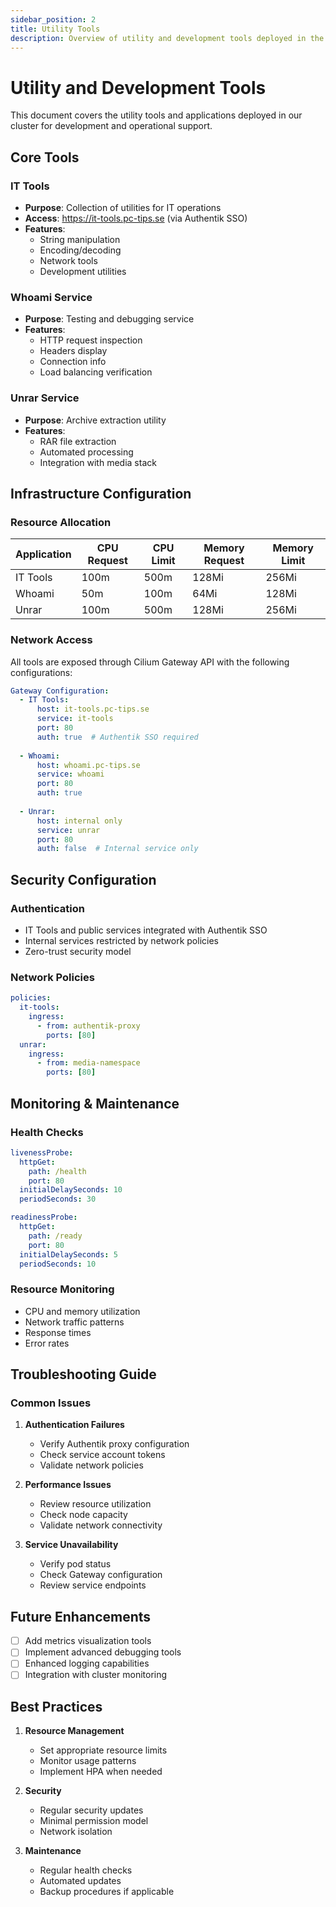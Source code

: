 ```yaml
---
sidebar_position: 2
title: Utility Tools
description: Overview of utility and development tools deployed in the cluster
---
```


# Utility and Development Tools

This document covers the utility tools and applications deployed in our cluster for development and operational support.

## Core Tools

### IT Tools

- **Purpose**: Collection of utilities for IT operations
- **Access**: https://it-tools.pc-tips.se (via Authentik SSO)
- **Features**:
  - String manipulation
  - Encoding/decoding
  - Network tools
  - Development utilities

### Whoami Service

- **Purpose**: Testing and debugging service
- **Features**:
  - HTTP request inspection
  - Headers display
  - Connection info
  - Load balancing verification

### Unrar Service

- **Purpose**: Archive extraction utility
- **Features**:
  - RAR file extraction
  - Automated processing
  - Integration with media stack

## Infrastructure Configuration

### Resource Allocation

| Application | CPU Request | CPU Limit | Memory Request | Memory Limit |
|------------|-------------|-----------|----------------|--------------|
| IT Tools    | 100m        | 500m      | 128Mi         | 256Mi       |
| Whoami      | 50m         | 100m      | 64Mi          | 128Mi       |
| Unrar       | 100m        | 500m      | 128Mi         | 256Mi       |

### Network Access

All tools are exposed through Cilium Gateway API with the following configurations:

```yaml
Gateway Configuration:
  - IT Tools:
      host: it-tools.pc-tips.se
      service: it-tools
      port: 80
      auth: true  # Authentik SSO required
  
  - Whoami:
      host: whoami.pc-tips.se
      service: whoami
      port: 80
      auth: true
  
  - Unrar:
      host: internal only
      service: unrar
      port: 80
      auth: false  # Internal service only
```

## Security Configuration

### Authentication

- IT Tools and public services integrated with Authentik SSO
- Internal services restricted by network policies
- Zero-trust security model

### Network Policies

```yaml
policies:
  it-tools:
    ingress:
      - from: authentik-proxy
        ports: [80]
  unrar:
    ingress:
      - from: media-namespace
        ports: [80]
```

## Monitoring & Maintenance

### Health Checks

```yaml
livenessProbe:
  httpGet:
    path: /health
    port: 80
  initialDelaySeconds: 10
  periodSeconds: 30

readinessProbe:
  httpGet:
    path: /ready
    port: 80
  initialDelaySeconds: 5
  periodSeconds: 10
```

### Resource Monitoring

- CPU and memory utilization
- Network traffic patterns
- Response times
- Error rates

## Troubleshooting Guide

### Common Issues

1. **Authentication Failures**
   - Verify Authentik proxy configuration
   - Check service account tokens
   - Validate network policies

2. **Performance Issues**
   - Review resource utilization
   - Check node capacity
   - Validate network connectivity

3. **Service Unavailability**
   - Verify pod status
   - Check Gateway configuration
   - Review service endpoints

## Future Enhancements

- [ ] Add metrics visualization tools
- [ ] Implement advanced debugging tools
- [ ] Enhanced logging capabilities
- [ ] Integration with cluster monitoring

## Best Practices

1. **Resource Management**
   - Set appropriate resource limits
   - Monitor usage patterns
   - Implement HPA when needed

2. **Security**
   - Regular security updates
   - Minimal permission model
   - Network isolation

3. **Maintenance**
   - Regular health checks
   - Automated updates
   - Backup procedures if applicable
